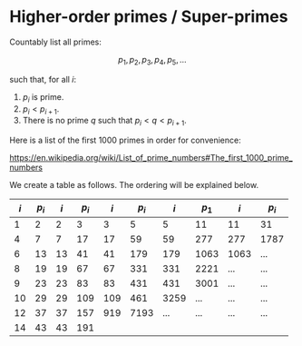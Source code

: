 # Higher-order primes / Super-primes

Countably list all primes:

$$p_1, p_2, p_3, p_4, p_5, \ldots$$

such that, for all $i$:

1. $p_i$ is prime.
2. $p_i < p_{i+1}$.
3. There is no prime $q$ such that $p_i < q < p_{i+1}$.

Here is a list of the first 1000 primes in order for convenience:

https://en.wikipedia.org/wiki/List_of_prime_numbers#The_first_1000_prime_numbers

We create a table as follows. The ordering will be explained below.

| $i$ | $p_i$ | $i$ | $p_i$ | $i$ | $p_i$ | $i$  | $p_1$ | $i$  | $p_i$  |
|-----|-------|-----|-------|-----|-------|------|-------|------|--------|
| 1   | 2     | 2   | 3     | 3   | 5     | 5    | 11    | 11   | 31     |
| 4   | 7     | 7   | 17    | 17  | 59    | 59   | 277   | 277  | 1787   |
| 6   | 13    | 13  | 41    | 41  | 179   | 179  | 1063  | 1063 | ...    |
| 8   | 19    | 19  | 67    | 67  | 331   | 331  | 2221  | ...  | ...    |
| 9   | 23    | 23  | 83    | 83  | 431   | 431  | 3001 | ...   | ...  | ...    |
| 10  | 29    | 29  | 109   | 109 | 461   | 3259  | ...  | ...   | ...  | ...    |
| 12  | 37    | 37  | 157   | 919 | 7193  | ...  | ...   | ...  | ...    |
| 14  | 43    | 43  | 191   | 